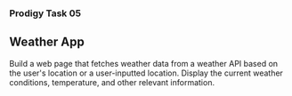 ### Prodigy Task 05 ###
## Weather App ##

Build a web page that fetches weather data from a weather API based on the user's location or a user-inputted location. Display the current weather conditions, temperature, and other relevant information.